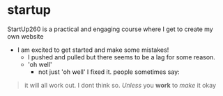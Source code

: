 # startup
StartUp260 is a practical and engaging course where I get to create my own website
 - I am excited to get started and make some mistakes!
    - I pushed and pulled but there seems to be a lag for some reason.
    - 'oh well'
      - not just 'oh well' I fixed it.
people sometimes say:
>it will all work out.
I dont think so. *Unless* you **work** to *make* it okay
